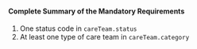 #### Complete Summary of the Mandatory Requirements

1.  One status code in `careTeam.status`
1.  At least one type of care team in `careTeam.category`
